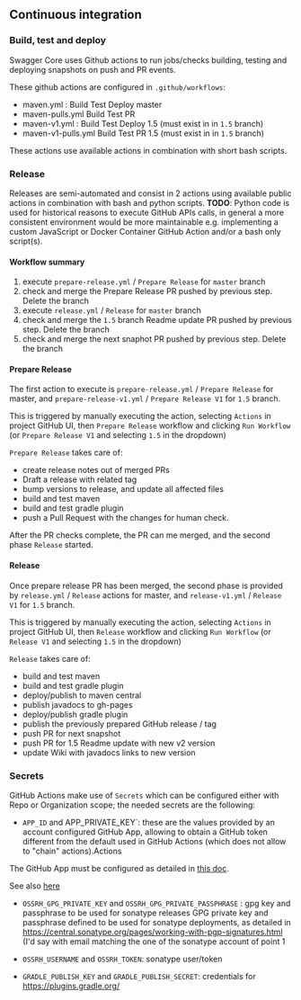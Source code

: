 ## Continuous integration

### Build, test and deploy
Swagger Core uses Github actions to run jobs/checks building, testing and deploying snapshots on push and PR events.

These github actions are configured in `.github/workflows`:

* maven.yml : Build Test Deploy master
* maven-pulls.yml Build Test PR
* maven-v1.yml : Build Test Deploy 1.5 (must exist in in `1.5` branch)
* maven-v1-pulls.yml Build Test PR 1.5 (must exist in in `1.5` branch)


These actions use available actions in combination with short bash scripts.

### Release

Releases are semi-automated and consist in 2 actions using available public actions in combination with bash and python scripts.
**TODO**: Python code is used for historical reasons to execute GitHub APIs calls, in general a more consistent environment would
be more maintainable e.g. implementing a custom JavaScript or Docker Container GitHub Action and/or a bash only script(s).

#### Workflow summary

1. execute `prepare-release.yml` / `Prepare Release` for `master` branch
1. check and merge the Prepare Release PR pushed by previous step. Delete the branch
1. execute `release.yml` / `Release` for `master` branch
1. check and merge the `1.5` branch Readme update PR pushed by previous step. Delete the branch
1. check and merge the next snaphot PR pushed by previous step. Delete the branch

#### Prepare Release

The first action to execute is `prepare-release.yml` / `Prepare Release` for master, and
`prepare-release-v1.yml` / `Prepare Release V1` for `1.5` branch.

This is triggered by manually executing the action, selecting `Actions` in project GitHub UI, then `Prepare Release` workflow
and clicking `Run Workflow` (or `Prepare Release V1` and selecting `1.5` in the dropdown)

`Prepare Release` takes care of:

* create release notes out of merged PRs
* Draft a release with related tag
* bump versions to release, and update all affected files
* build and test maven
* build and test gradle plugin
* push a Pull Request with the changes for human check.

After the PR checks complete, the PR can me merged, and the second phase `Release` started.

#### Release

Once prepare release PR has been merged, the second phase is provided by `release.yml` / `Release` actions for master, and
`release-v1.yml` / `Release V1` for `1.5` branch.

This is triggered by manually executing the action, selecting `Actions` in project GitHub UI, then `Release` workflow
and clicking `Run Workflow` (or `Release V1` and selecting `1.5` in the dropdown)

`Release` takes care of:

* build and test maven
* build and test gradle plugin
* deploy/publish to maven central
* publish javadocs to gh-pages
* deploy/publish gradle plugin
* publish the previously prepared GitHub release / tag
* push PR for next snapshot
* push PR for 1.5 Readme update with new v2 version
* update Wiki with javadocs links to new version



### Secrets

GitHub Actions make use of `Secrets` which can be configured either with Repo or Organization scope; the needed secrets are the following:

* `APP_ID` and APP_PRIVATE_KEY`: these are the values provided by an account configured GitHub App, allowing to obtain a GitHub token
different from the default used in GitHub Actions (which does not allow to "chain" actions).Actions

The GitHub App must be configured as detailed in [this doc](https://github.com/peter-evans/create-pull-request/blob/master/docs/concepts-guidelines.md#authenticating-with-github-app-generated-tokens).

See also [here](https://github.com/peter-evans/create-pull-request/blob/master/docs/concepts-guidelines.md#triggering-further-workflow-runs)

* `OSSRH_GPG_PRIVATE_KEY` and `OSSRH_GPG_PRIVATE_PASSPHRASE` : gpg key and passphrase to be used for sonatype releases
GPG private key and passphrase defined to be used for sonatype deployments, as detailed in
https://central.sonatype.org/pages/working-with-pgp-signatures.html (I'd say with email matching the one  of the sonatype account of point 1

* `OSSRH_USERNAME` and `OSSRH_TOKEN`: sonatype user/token

* `GRADLE_PUBLISH_KEY` and `GRADLE_PUBLISH_SECRET`: credentials for https://plugins.gradle.org/









